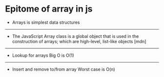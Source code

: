 # Epitome of array in js
* Arrays is simplest data structures 
---
* The JavaScript Array class is a global object that is used in the construction of arrays; which are high-level, list-like objects [mdn]
---
* Lookup for arrays Big O is O(1) 
---
* Insert and remove to/from array Worst case is O(n)